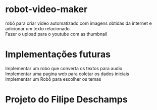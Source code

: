 # robot-video-maker
robô para criar vídeo automatizado com imagens obtidas da internet e adicionar um texto relacionado</br>
Fazer o upload para o youtube com as thumbnail


# Implementações futuras
Implementar um robo que converta os textos para audio </br>
Implementar uma pagina web para coletar os dados iniciais</br>
Implementar um Robô para escolher os temas




# Projeto do Filipe Deschamps
